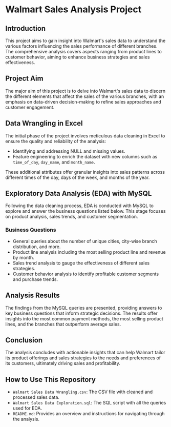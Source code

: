 # Walmart Sales Analysis Project

## Introduction
This project aims to gain insight into Walmart's sales data to understand the various factors influencing the sales performance of different branches. The comprehensive analysis covers aspects ranging from product lines to customer behavior, aiming to enhance business strategies and sales effectiveness.

## Project Aim
The major aim of this project is to delve into Walmart's sales data to discern the different elements that affect the sales of the various branches, with an emphasis on data-driven decision-making to refine sales approaches and customer engagement.

## Data Wrangling in Excel
The initial phase of the project involves meticulous data cleaning in Excel to ensure the quality and reliability of the analysis:
- Identifying and addressing NULL and missing values.
- Feature engineering to enrich the dataset with new columns such as `time_of_day`, `day_name`, and `month_name`.

These additional attributes offer granular insights into sales patterns across different times of the day, days of the week, and months of the year.

## Exploratory Data Analysis (EDA) with MySQL
Following the data cleaning process, EDA is conducted with MySQL to explore and answer the business questions listed below. This stage focuses on product analysis, sales trends, and customer segmentation.

### Business Questions
- General queries about the number of unique cities, city-wise branch distribution, and more.
- Product line analysis including the most selling product line and revenue by month.
- Sales trend analysis to gauge the effectiveness of different sales strategies.
- Customer behavior analysis to identify profitable customer segments and purchase trends.

## Analysis Results
The findings from the MySQL queries are presented, providing answers to key business questions that inform strategic decisions. The results offer insights into the most common payment methods, the most selling product lines, and the branches that outperform average sales.

## Conclusion
The analysis concludes with actionable insights that can help Walmart tailor its product offerings and sales strategies to the needs and preferences of its customers, ultimately driving sales and profitability.

## How to Use This Repository
- `Walmart Sales Data Wrangling.csv`: The CSV file with cleaned and processed sales data.
- `Walmart Sales Data Exploration.sql`: The SQL script with all the queries used for EDA.
- `README.md`: Provides an overview and instructions for navigating through the analysis.
